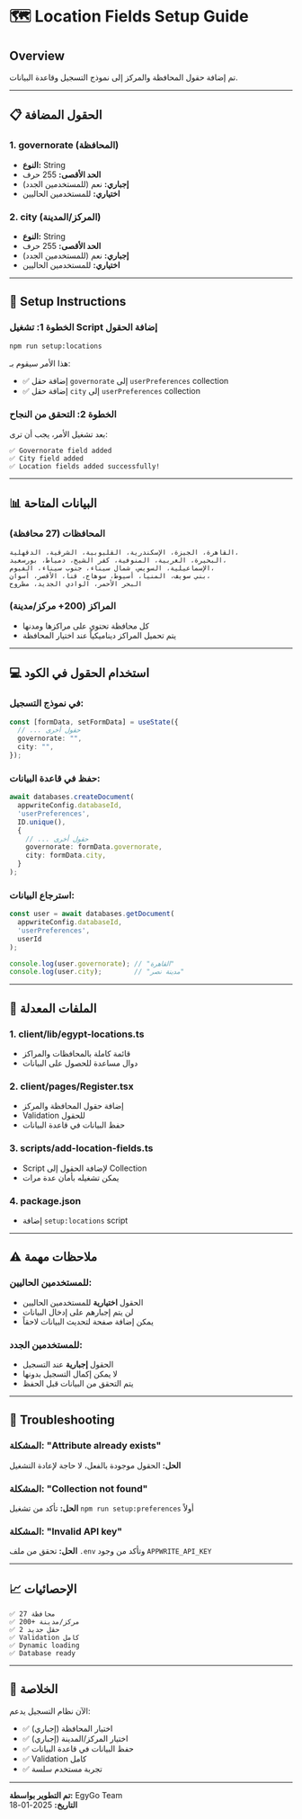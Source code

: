 # 🗺️ Location Fields Setup Guide

## Overview
تم إضافة حقول المحافظة والمركز إلى نموذج التسجيل وقاعدة البيانات.

---

## 📋 الحقول المضافة

### 1. **governorate** (المحافظة)
- **النوع:** String
- **الحد الأقصى:** 255 حرف
- **إجباري:** نعم (للمستخدمين الجدد)
- **اختياري:** للمستخدمين الحاليين

### 2. **city** (المركز/المدينة)
- **النوع:** String
- **الحد الأقصى:** 255 حرف
- **إجباري:** نعم (للمستخدمين الجدد)
- **اختياري:** للمستخدمين الحاليين

---

## 🚀 Setup Instructions

### الخطوة 1: تشغيل Script إضافة الحقول

```bash
npm run setup:locations
```

هذا الأمر سيقوم بـ:
- ✅ إضافة حقل `governorate` إلى `userPreferences` collection
- ✅ إضافة حقل `city` إلى `userPreferences` collection

### الخطوة 2: التحقق من النجاح

بعد تشغيل الأمر، يجب أن ترى:
```
✅ Governorate field added
✅ City field added
✅ Location fields added successfully!
```

---

## 📊 البيانات المتاحة

### المحافظات (27 محافظة)
```
القاهرة، الجيزة، الإسكندرية، القليوبية، الشرقية، الدقهلية،
البحيرة، الغربية، المنوفية، كفر الشيخ، دمياط، بورسعيد،
الإسماعيلية، السويس، شمال سيناء، جنوب سيناء، الفيوم،
بني سويف، المنيا، أسيوط، سوهاج، قنا، الأقصر، أسوان،
البحر الأحمر، الوادي الجديد، مطروح
```

### المراكز (200+ مركز/مدينة)
- كل محافظة تحتوي على مراكزها ومدنها
- يتم تحميل المراكز ديناميكياً عند اختيار المحافظة

---

## 💻 استخدام الحقول في الكود

### في نموذج التسجيل:

```typescript
const [formData, setFormData] = useState({
  // ... حقول أخرى
  governorate: "",
  city: "",
});
```

### حفظ في قاعدة البيانات:

```typescript
await databases.createDocument(
  appwriteConfig.databaseId,
  'userPreferences',
  ID.unique(),
  {
    // ... حقول أخرى
    governorate: formData.governorate,
    city: formData.city,
  }
);
```

### استرجاع البيانات:

```typescript
const user = await databases.getDocument(
  appwriteConfig.databaseId,
  'userPreferences',
  userId
);

console.log(user.governorate); // "القاهرة"
console.log(user.city);        // "مدينة نصر"
```

---

## 🎯 الملفات المعدلة

### 1. **client/lib/egypt-locations.ts**
- قائمة كاملة بالمحافظات والمراكز
- دوال مساعدة للحصول على البيانات

### 2. **client/pages/Register.tsx**
- إضافة حقول المحافظة والمركز
- Validation للحقول
- حفظ البيانات في قاعدة البيانات

### 3. **scripts/add-location-fields.ts**
- Script لإضافة الحقول إلى Collection
- يمكن تشغيله بأمان عدة مرات

### 4. **package.json**
- إضافة `setup:locations` script

---

## ⚠️ ملاحظات مهمة

### للمستخدمين الحاليين:
- الحقول **اختيارية** للمستخدمين الحاليين
- لن يتم إجبارهم على إدخال البيانات
- يمكن إضافة صفحة لتحديث البيانات لاحقاً

### للمستخدمين الجدد:
- الحقول **إجبارية** عند التسجيل
- لا يمكن إكمال التسجيل بدونها
- يتم التحقق من البيانات قبل الحفظ

---

## 🔧 Troubleshooting

### المشكلة: "Attribute already exists"
**الحل:** الحقول موجودة بالفعل، لا حاجة لإعادة التشغيل

### المشكلة: "Collection not found"
**الحل:** تأكد من تشغيل `npm run setup:preferences` أولاً

### المشكلة: "Invalid API key"
**الحل:** تحقق من ملف `.env` وتأكد من وجود `APPWRITE_API_KEY`

---

## 📈 الإحصائيات

```
✅ 27 محافظة
✅ 200+ مركز/مدينة
✅ 2 حقل جديد
✅ Validation كامل
✅ Dynamic loading
✅ Database ready
```

---

## 🎉 الخلاصة

الآن نظام التسجيل يدعم:
- ✅ اختيار المحافظة (إجباري)
- ✅ اختيار المركز/المدينة (إجباري)
- ✅ حفظ البيانات في قاعدة البيانات
- ✅ Validation كامل
- ✅ تجربة مستخدم سلسة

---

**تم التطوير بواسطة:** EgyGo Team  
**التاريخ:** 2025-01-18
